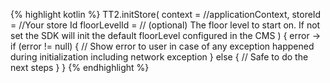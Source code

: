 {% highlight kotlin %}
TT2.initStore(
context = //applicationContext,
storeId = //Your store Id
floorLevelId = // (optional) The floor level to start on. If not set the SDK will init the default floorLevel configured in the CMS
) { error ->
    if (error != null) {
        // Show error to user in case of any exception happened during initialization including network exception
    } else  {
        // Safe to do the next steps
    }
}
{% endhighlight %}